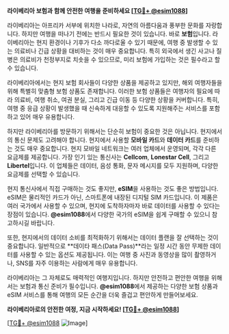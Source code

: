 **라이베리아 보험과 함께 안전한 여행을 준비하세요 [[TG💪+ @esim1088](https://t.me/s/esim1088)]**

라이베리아는 아프리카 서부에 위치한 나라로, 자연의 아름다움과 풍부한 문화를 자랑합니다. 하지만 여행을 떠나기 전에는 반드시 필요한 것이 있습니다. 바로 **보험**입니다. 라이베리아는 현지 환경이나 기후가 다소 까다로울 수 있기 때문에, 여행 중 발생할 수 있는 의료비나 긴급 상황을 대비하는 것이 매우 중요합니다. 특히 외국에서 생긴 사고나 질병은 의료비가 천정부지로 치솟을 수 있으므로, 미리 보험에 가입하는 것은 필수라고 할 수 있습니다.

라이베리아에서는 현지 보험 회사들이 다양한 상품을 제공하고 있지만, 해외 여행자들을 위해 특별히 맞춤형 보험 상품도 존재합니다. 이러한 보험 상품들은 여행자의 필요에 따라 의료비, 여행 취소, 여권 분실, 그리고 긴급 이동 등 다양한 상황을 커버합니다. 특히, 여행 중 응급 상황이 발생했을 때 신속하게 대응할 수 있도록 지원해주는 서비스를 포함하고 있어 매우 유용합니다.

하지만 라이베리아를 방문하기 위해서는 단순히 보험이 중요한 것은 아닙니다. 현지에서의 통신 문제도 고려해야 합니다. 현지에서 사용할 **모바일 카드**와 **데이터 카드**를 준비하는 것도 매우 중요합니다. 현지 모바일 네트워크는 여러 업체에서 운영되며, 각각 다른 요금제를 제공합니다. 가장 인기 있는 통신사는 **Cellcom**, **Lonestar Cell**, 그리고 **Libertel**입니다. 이 업체들은 데이터, 음성 통화, 문자 메시지를 모두 지원하며, 다양한 요금제를 선택할 수 있습니다.

현지 통신사에서 직접 구매하는 것도 좋지만, **eSIM**을 사용하는 것도 좋은 방법입니다. eSIM은 물리적인 카드가 아닌, 스마트폰에 내장된 디지털 SIM 카드입니다. 이 제품은 여러 국가에서 사용할 수 있으며, 현지에 도착하자마자 바로 데이터를 사용할 수 있다는 장점이 있습니다. **@esim1088**에서 다양한 국가의 eSIM을 쉽게 구매할 수 있으니 참고하시길 바랍니다.

또한, 현지에서의 데이터 소비를 최적화하기 위해서는 데이터 플랜을 잘 선택하는 것이 중요합니다. 일반적으로 **데이타 패스(Data Pass)**라는 일정 시간 동안 무제한 데이터를 사용할 수 있는 옵션도 제공됩니다. 이는 여행 중 사진과 동영상을 많이 촬영하거나, SNS를 자주 이용하는 사람에게 매우 유용합니다.

라이베리아는 그 자체로도 매력적인 여행지입니다. 하지만 안전하고 편안한 여행을 위해서는 보험과 통신 준비가 필수입니다. **@esim1088**에서 제공하는 다양한 보험 상품과 eSIM 서비스를 통해 여행의 모든 순간을 더욱 즐겁고 편안하게 만들어보세요.

**라이베리아로의 안전한 여정, 지금 시작하세요! [[TG💪+ @esim1088](https://t.me/s/esim1088)]**

[[TG💪+ @esim1088](https://t.me/s/esim1088) ![Image](https://i.postimg.cc/Y0z9fWf4/image.png)]